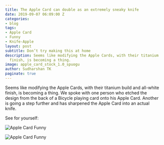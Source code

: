 ```yaml
---
title: The Apple Card can double as an extremely sneaky knife
date: 2019-09-07 06:09:00 Z
categories:
- blog
tags:
- Apple Card
- Funny
- Knife-Apple
layout: post
subtitle: Don’t try making this at home
description: Seems like modifying the Apple Cards, with their titanium build and all-white
  finish, is becoming a thing.
image: apple_card_stock_1.0_spuogu
author: Sudharshan TK
paginate: true
---
```


Seems like modifying the Apple Cards, with their titanium build and all-white finish, is becoming a thing. We spoke with one person who etched the design from the back of a Bicycle playing card onto his Apple Card. Another is going a step further and has sharpened the Apple Card into an actual knife.

See for yourself:

![Apple Card Funny](https://res.cloudinary.com/read-write-tech/image/upload/v1567837707/_AMR___Sharpening_Titanium_Knife_made_of_Apple_Card_AMSR__1__u3ak1t.gif "Apple Card Knife")

![Apple Card Funny](https://res.cloudinary.com/read-write-tech/image/upload/v1567837755/_AMR___Sharpening_Titanium_Knife_made_of_Apple_Card_AMSR__2__vwtolr.gif "Knife")
